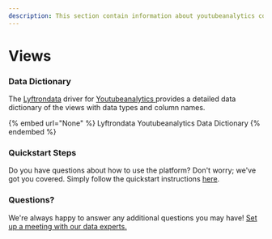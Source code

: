 ```yaml
---
description: This section contain information about youtubeanalytics connector views information
---
```


# Views

### Data Dictionary

The [Lyftrondata](https://www.lyftrondata.com/) driver for [Youtubeanalytics](None/)[ ](https://www.lyftrondata.com/integration/youtubeanalytics/)provides a detailed data dictionary of the views with data types and column names.

{% embed url="None" %}
Lyftrondata Youtubeanalytics Data Dictionary
{% endembed %}

### Quickstart Steps

Do you have questions about how to use the platform? Don't worry; we've got you covered. Simply follow the quickstart instructions [here](../README.md).

### Questions? <a href="#questions" id="questions"></a>

We're always happy to answer any additional questions you may have! [Set up a meeting with our data experts.](https://www.lyftrondata.com/book-a-meeting/)


